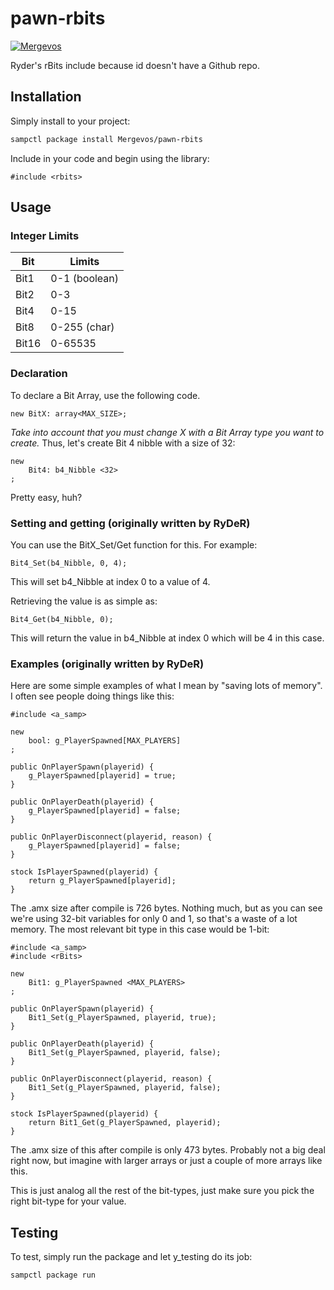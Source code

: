 # pawn-rbits

[![Mergevos](https://img.shields.io/badge/Mergevos-pawn--rbits-2f2f2f.svg?style=for-the-badge)](https://github.com/Mergevos/pawn-rbits)

Ryder's rBits include because id doesn't have a Github repo.

## Installation

Simply install to your project:

```bash
sampctl package install Mergevos/pawn-rbits
```

Include in your code and begin using the library:

```pawn
#include <rbits>
```

## Usage

### Integer Limits
|Bit|Limits|
|----|-----|
|Bit1|0-1 (boolean)|
|Bit2|0-3|
|Bit4|0-15|
|Bit8|0-255 (char)|
|Bit16|0-65535|

### Declaration 

To declare a Bit Array, use the following code.

```pawn
new BitX: array<MAX_SIZE>;
``` 

_*Take into account that you must change X with a Bit Array type you want to create.*_
Thus, let's create Bit 4 nibble with a size of 32:

```pawn
new
    Bit4: b4_Nibble <32>
;
```
Pretty easy, huh?

### Setting and getting (originally written by RyDeR)

You can use the BitX_Set/Get function for this. For example:
```pawn
Bit4_Set(b4_Nibble, 0, 4);
```
This will set b4_Nibble at index 0 to a value of 4.

Retrieving the value is as simple as:
```pawn
Bit4_Get(b4_Nibble, 0);
```
This will return the value in b4_Nibble at index 0 which will be 4 in this case.

### Examples (originally written by RyDeR)

Here are some simple examples of what I mean by "saving lots of memory". I often see people doing things like this:
```pawn
#include <a_samp>
    
new
    bool: g_PlayerSpawned[MAX_PLAYERS]
;

public OnPlayerSpawn(playerid) {
    g_PlayerSpawned[playerid] = true;
}

public OnPlayerDeath(playerid) {
    g_PlayerSpawned[playerid] = false;
}

public OnPlayerDisconnect(playerid, reason) {
    g_PlayerSpawned[playerid] = false;
}

stock IsPlayerSpawned(playerid) {
    return g_PlayerSpawned[playerid];
}
```
The .amx size after compile is 726 bytes. Nothing much, but as you can see we're using 32-bit variables for only 0 and 1, so that's a waste of a lot memory. The most relevant bit type in this case would be 1-bit:

```pawn
#include <a_samp>
#include <rBits>

new
    Bit1: g_PlayerSpawned <MAX_PLAYERS>
;

public OnPlayerSpawn(playerid) {
    Bit1_Set(g_PlayerSpawned, playerid, true);
}

public OnPlayerDeath(playerid) {
    Bit1_Set(g_PlayerSpawned, playerid, false);
}

public OnPlayerDisconnect(playerid, reason) {
    Bit1_Set(g_PlayerSpawned, playerid, false);
}

stock IsPlayerSpawned(playerid) {
    return Bit1_Get(g_PlayerSpawned, playerid);
}
```

The .amx size of this after compile is only 473 bytes. Probably not a big deal right now, but imagine with larger arrays or just a couple of more arrays like this.

This is just analog all the rest of the bit-types, just make sure you pick the right bit-type for your value.


## Testing

To test, simply run the package and let y_testing do its job:

```bash
sampctl package run
```
